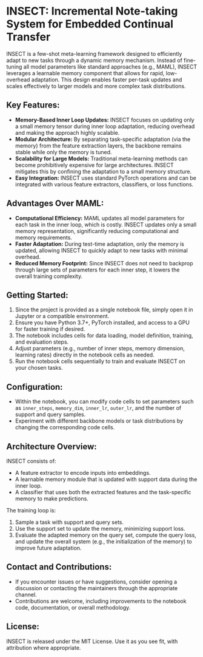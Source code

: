 # INSECT: Incremental Note-taking System for Embedded Continual Transfer

INSECT is a few-shot meta-learning framework designed to efficiently adapt to new tasks through a dynamic memory mechanism. Instead of fine-tuning all model parameters like standard approaches (e.g., MAML), INSECT leverages a learnable memory component that allows for rapid, low-overhead adaptation. This design enables faster per-task updates and scales effectively to larger models and more complex task distributions.

## Key Features:

- **Memory-Based Inner Loop Updates:** INSECT focuses on updating only a small memory tensor during inner loop adaptation, reducing overhead and making the approach highly scalable.
- **Modular Architecture:** By separating task-specific adaptation (via the memory) from the feature extraction layers, the backbone remains stable while only the memory is tuned.
- **Scalability for Large Models:** Traditional meta-learning methods can become prohibitively expensive for large architectures. INSECT mitigates this by confining the adaptation to a small memory structure.
- **Easy Integration:** INSECT uses standard PyTorch operations and can be integrated with various feature extractors, classifiers, or loss functions.

## Advantages Over MAML:

- **Computational Efficiency:** MAML updates all model parameters for each task in the inner loop, which is costly. INSECT updates only a small memory representation, significantly reducing computational and memory requirements.
- **Faster Adaptation:** During test-time adaptation, only the memory is updated, allowing INSECT to quickly adapt to new tasks with minimal overhead.
- **Reduced Memory Footprint:** Since INSECT does not need to backprop through large sets of parameters for each inner step, it lowers the overall training complexity.

## Getting Started:

1. Since the project is provided as a single notebook file, simply open it in Jupyter or a compatible environment.
2. Ensure you have Python 3.7+, PyTorch installed, and access to a GPU for faster training if desired.
3. The notebook includes cells for data loading, model definition, training, and evaluation steps.
4. Adjust parameters (e.g., number of inner steps, memory dimension, learning rates) directly in the notebook cells as needed.
5. Run the notebook cells sequentially to train and evaluate INSECT on your chosen tasks.

## Configuration:

- Within the notebook, you can modify code cells to set parameters such as `inner_steps`, `memory_dim`, `inner_lr`, `outer_lr`, and the number of support and query samples.
- Experiment with different backbone models or task distributions by changing the corresponding code cells.

## Architecture Overview:

INSECT consists of:

- A feature extractor to encode inputs into embeddings.
- A learnable memory module that is updated with support data during the inner loop.
- A classifier that uses both the extracted features and the task-specific memory to make predictions.

The training loop is:

1. Sample a task with support and query sets.
2. Use the support set to update the memory, minimizing support loss.
3. Evaluate the adapted memory on the query set, compute the query loss, and update the overall system (e.g., the initialization of the memory) to improve future adaptation.

## Contact and Contributions:

- If you encounter issues or have suggestions, consider opening a discussion or contacting the maintainers through the appropriate channel.
- Contributions are welcome, including improvements to the notebook code, documentation, or overall methodology.

## License:

INSECT is released under the MIT License. Use it as you see fit, with attribution where appropriate.
